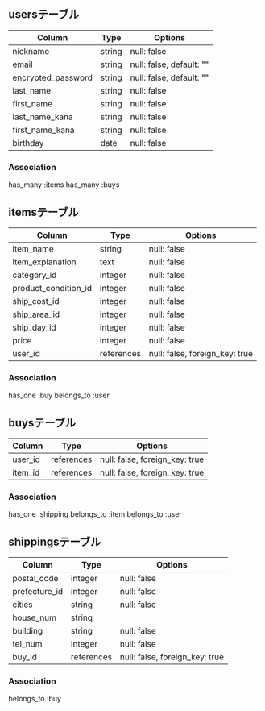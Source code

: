 ## usersテーブル
| Column             | Type   | Options                  |
| ------------------ | ------ | ------------------------ |
| nickname           | string | null: false              |
| email              | string | null: false, default: "" |
| encrypted_password | string | null: false, default: "" |
| last_name          | string | null: false              |
| first_name         | string | null: false              |
| last_name_kana     | string | null: false              |
| first_name_kana    | string | null: false              |
| birthday           | date   | null: false              |

### Association
has_many :items
has_many :buys


## itemsテーブル
| Column               | Type       | Options                        |
| -------------------- | ---------- | ------------------------------ |
| item_name            | string     | null: false                    |
| item_explanation     | text       | null: false                    |
| category_id          | integer    | null: false                    |
| product_condition_id | integer    | null: false                    |
| ship_cost_id         | integer    | null: false                    |
| ship_area_id         | integer    | null: false                    |
| ship_day_id          | integer    | null: false                    |
| price                | integer    | null: false                    |
| user_id              | references | null: false, foreign_key: true |

### Association
has_one :buy
belongs_to :user


## buysテーブル

| Column             | Type       | Options                        |
| ------------------ | ---------- | ------------------------------ |
| user_id            | references | null: false, foreign_key: true |
| item_id            | references | null: false, foreign_key: true |

### Association
has_one :shipping
belongs_to :item
belongs_to :user


## shippingsテーブル
| Column             | Type       | Options                        |
| ------------------ | ---------- | ------------------------------ |
| postal_code        | integer    | null: false                    |
| prefecture_id      | integer    | null: false                    |
| cities             | string     | null: false                    |
| house_num          | string     |                                |
| building           | string     | null: false                    |
| tel_num            | integer    | null: false                    |
| buy_id             | references | null: false, foreign_key: true |

### Association
belongs_to :buy
